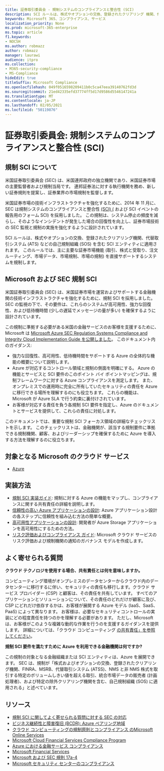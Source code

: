 ```yaml
---
title: 証券取引委員会 - 規制システムのコンプライアンスと整合性 (SCI)
description: SCI ルールは、株式やオプションの交換、登録されたクリアリング 機関、代替取引システム (ATS) などの自己規制組織 (SOS) を含む SCI エンティティに適用されます。
keywords: Microsoft 365、コンプライアンス、サービス
localization_priority: None
ms.prod: microsoft-365-enterprise
ms.topic: article
f1.keywords:
- NOCSH
ms.author: robmazz
author: robmazz
manager: laurawi
audience: itpro
ms.collection:
- M365-security-compliance
- MS-Compliance
hideEdit: true
titleSuffix: Microsoft Compliance
ms.openlocfilehash: 049f0516598209411b0c5ca47eea39140762fd3d
ms.sourcegitcommit: 21ed42335efd37774ff5d17d9586d5546147241a
ms.translationtype: MT
ms.contentlocale: ja-JP
ms.lasthandoff: 02/05/2021
ms.locfileid: "50119876"
---
```

# <a name="securities-and-exchange-commission-regulation-systems-compliance-and-integrity-sci"></a>証券取引委員会: 規制システムのコンプライアンスと整合性 (SCI)

## <a name="about-regulation-sci"></a>規制 SCI について

米国証券取引委員会 (SEC) は、米国連邦政府の独立機関であり、米国証券市場の主要監督者および規制当局です。 連邦証券法に対する執行機関を務め、新しい証券規則を提案し、証券業界の市場規制を監督します。

米国証券市場の技術インフラストラクチャを強化するために、2014 年 11 月に、SEC は規制システムのコンプライアンスと整合性 [(SCI) (](https://www.sec.gov/rules/final/2014/34-73639.pdf) および SCI イベントの報告用のフォーム SCI) を採用しました。 この規制は、システム停止の頻度を減らし、そのようなインシデントが発生した場合の回復性を向上し、証券市場技術の SEC 監視と規制の実施を強化するように設計されています。

SCI ルールは、株式やオプションの交換、登録されたクリアリング機関、代替取引システム (ATS) などの自己規制組織 (SOS) を含む SCI エンティティに適用されます。 このルールでは、主に主要な証券市場機能 (取引、株式と受取り、注文ルーティング、市場データ、市場規制、市場の規制) を直接サポートするシステムを規制します。

## <a name="microsoft-and-sec-regulation-sci"></a>Microsoft および SEC 規制 SCI

米国証券取引委員会 (SEC) は、米国証券市場を運営およびサポートする金融機関の技術インフラストラクチャを強化するために、規制 SCI を採用しました。 SEC の監視の下で、その要件は、これらのシステムが高可用性、強力な回復性、および低待機時間 (少しの遅延でメッセージの量が多い) を確保するように設計されています。

この規制に準拠する必要がある米国の金融サービスのお客様を支援するために、Microsoft は [Microsoft Azure SEC Regulation Systems Compliance and Integrity Cloud Implementation Guide を公開しました](https://servicetrust.microsoft.com/ViewPage/TrustDocumentsV3?command=Download&downloadType=Document&downloadId=a69ce0c1-7b7e-44e9-9143-867241e6b2f9&tab=7f51cb60-3d6c-11e9-b2af-7bb9f5d2d913&docTab=7f51cb60-3d6c-11e9-b2af-7bb9f5d2d913_FAQ_and_White_Papers)。 このドキュメント内のガイダンス:

- 強力な回復性、高可用性、低待機時間をサポートする Azure の全体的な機能の概要について説明します。
- Azure が対応するコントロール領域と規制の側面を明確にする。 Azure の機能とサービスと SCI 要件のこのポイント バイ ポイントマッピングは、規制フレームワークに対する Azure コンプライアンスを測定します。 また、オンプレミスでの運用時に完全に所有していたセキュリティの責任を Azure に移行できる場所を理解するのにも役立ちます。 これらの機能は、Microsoft が Azure SLA で行う約束に裏付けされています。
- お客様が対応する責任を負う各規制 SCI 要件を指定し、Azure のドキュメントとサービスを提供して、これらの責任に対処します。

このドキュメントでは、重要な規制 SCI フォーカス領域の詳細なチェックリストを示します。 このチェックリストは、金融機関が、該当する規制要件に準拠できる規制機関、顧客、およびリーダーシップを確保するために Azure を導入する方法を理解するのに役立ちます。

## <a name="microsoft-in-scope-cloud-services"></a>対象となる Microsoft のクラウド サービス

- [Azure](https://aka.ms/AzureCompliance)

## <a name="how-to-implement"></a>実装方法

- [規制 SCI 実装ガイド](https://servicetrust.microsoft.com/ViewPage/TrustDocumentsV3?command=Download&downloadType=Document&downloadId=a69ce0c1-7b7e-44e9-9143-867241e6b2f9&tab=7f51cb60-3d6c-11e9-b2af-7bb9f5d2d913&docTab=7f51cb60-3d6c-11e9-b2af-7bb9f5d2d913_FAQ_and_White_Papers): 規制に対する Azure の機能をマップし、コンプライアンスに関する共有責任の詳細を説明します。
- [信頼性の高い Azure アプリケーションの設計](/azure/architecture/resiliency/): Azure アプリケーション設計の各ステップに信頼性を組み込む方法の簡単な概要。
- [高可用性アプリケーションの設計](/azure/storage/common/storage-designing-ha-apps-with-ragrs): 開発者が Azure Storage アプリケーションを高可用性にするための方法。
- [リスク評価およびコンプライアンス ガイド](https://aka.ms/RiskGovernanceGuide): Microsoft クラウド サービスのリスク評価および規制機関の通知のガバナンス モデルを作成します。

## <a name="frequently-asked-questions"></a>よく寄せられる質問

**クラウド テクノロジを使用する場合、共有責任とは何を意味しますか。**

コンピューティング環境がオンプレミスのデータセンターからクラウド内のデータセンターに移行するに伴い、セキュリティの責任も移行します。クラウド サービス プロバイダー (CSP) と顧客は、その責任を共有しています。 すべてのアプリケーションとソリューションについて、その責任のどれだけが顧客に及び、CSP にどれだけ依存するかは、お客様が展開する Azure モデル (IaaS、SaaS、PaaS) によって異なります。 お客様は、必要なセキュリティコントロールの実装にどの程度責任を持つのかを理解する必要があります。 ただし、Microsoft は、お客様がこのような複雑な動的な作業を行うのを支援するガイダンスを提供します。 詳細については、「クラウド コンピューティング [の共有責任」を参照してください](https://gallery.technet.microsoft.com/Shared-Responsibilities-81d0ff91)。

**規制 SCI 要件を満たすために Azure を利用できる金融機関は何ですか?**

この規制の対象となる金融組織または SCI エンティティは、Azure を展開できます。 SEC は、規制が「株式およびオプションの交換、登録されたクリアリング機関、FINRA、MSRB、代替取引システム (ATSS)、NMS と非 NMS 株式を取引する特定のボリュームしきい値を超える取引、統合市場データの販売者 (計画処理者)、および特定の除外クリアリング機関を含む、自己規制組織 (SOS) に適用される」と述べています。

## <a name="resources"></a>リソース

- [規制 SCI に関してよく寄せられる質問に対する SEC の対応](https://www.sec.gov/divisions/marketreg/regulation-sci-faq.shtml)
- [ビジネス継続性と障害復旧 (BCDR): Azure ペアリング地域](/azure/best-practices-availability-paired-regions)
- [クラウド コンピューティングの規制原則とコンプライアンス のMicrosoft Online Services](https://aka.ms/FinServ-Guide-US)
- [Microsoft Cloud Financial Services Compliance Program](https://aka.ms/FSCP-Print)
- [Azure における金融サービス コンプライアンス](https://aka.ms/FinServ-Compliance-Azure)
- [Microsoft Financial Services](https://aka.ms/FinServ-Compliance)
- [Microsoft および SEC 規則 17a-4](offering-SEC-17a-4.md)
- [Microsoft セキュリティ センターのコンプライアンス](https://www.microsoft.com/trust-center/compliance/compliance-overview)
